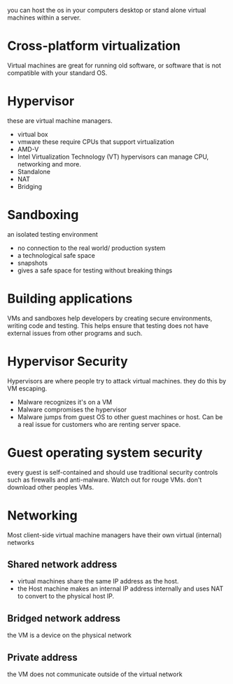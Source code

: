 you can host the os in your computers desktop or stand alone virtual machines within a server.
# Cross-platform virtualization
Virtual machines are great for running old software, or software that is not compatible with your standard OS.
# Hypervisor
these are virtual machine managers.
- virtual box
- vmware
these require CPUs that support virtualization
- AMD-V
- Intel Virtualization Technology (VT)
hypervisors can manage CPU, networking and more.
- Standalone
- NAT
- Bridging
# Sandboxing
an isolated testing environment
- no connection to the real world/ production system
- a technological safe space
- snapshots
- gives a safe space for testing without breaking things
# Building applications
VMs and sandboxes help developers by creating secure environments, writing code and testing.
This helps ensure that testing does not have external issues from other programs and such.
# Hypervisor Security

Hypervisors are where people try to attack virtual machines. they do this by VM escaping.
- Malware recognizes it's on a VM
- Malware compromises the hypervisor
- Malware jumps from guest OS to other guest machines or host.
Can be a real issue for customers who are renting server space.
# Guest operating system security
every guest is self-contained and should use traditional security controls such as firewalls and anti-malware.
Watch out for rouge VMs. don't download other peoples VMs.
# Networking
Most client-side virtual machine managers have their own virtual (internal) networks
## Shared network address
- virtual machines share the same IP address as the host. 
- the Host machine makes an internal IP address internally and uses NAT to convert to the physical host IP.
## Bridged network address
the VM is a device on the physical network
## Private address
the VM does not communicate outside of the virtual network